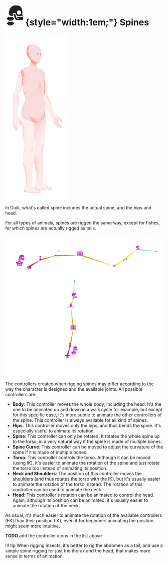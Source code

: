# ![](../../../img/duik/icons/spine.svg){style="width:1em;"} Spines

![](../../../img/illustration/spine_00000.png)

In Duik, what's called spine includes the actual spine, and the hips and head.

For all types of animals, spines are rigged the same way, except for fishes, for which spines are actually rigged as tails.

![](../../../img/duik/bones/spines_00000.png)

The controllers created when rigging spines may differ according to the way the character is designed and the available joints. All possible controllers are:

- **Body**: This controller moves the whole body, including the head. It's the one to be animated up and down in a walk cycle for example, but except for this specific case, it's more subtle to animate the other controllers of the spine. This controller is always available for all kind of spines.
- **Hips**: This controller moves only the hips, and thus bends the spine. It's especially useful to animate its rotation.
- **Spine**: This controller can only be rotated. It rotates the whole spine up to the torso, in a very natural way if the spine is made of multiple bones.
- **Spine Curve**: This controller can be moved to adjust the curvature of the spine if it is made of multiple bones.
- **Torso**: This controller controls the torso. Although it can be moved (using IK), it's easier to animate the rotation of the spine and just rotate the torso too instead of animating its position.
- **Neck and Shoulders**: The position of this controller moves the shoulders (and thus rotates the torso with the IK), but it's usually easier to animate the rotation of the torso instead. The rotation of this controller can be used to animate the neck.
- **Head**: This controller's rotation can be animated to control the head. Again, although its position can be animated, it's usually easier to animate the rotation of the neck.

As usual, it's much easier to animate the rotation of the available controllers (FK) than their position (IK), even if for beginners animating the position might seem more intuitive.

**TODO** add the controller icons in the list above

!!! tip
    When rigging insects, it's better to rig the abdomen as a tail, and use a simple spine rigging for just the thorax and the head; that makes more sense in terms of animation.